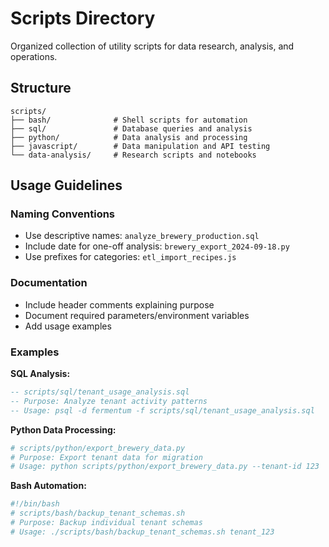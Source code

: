 # Scripts Directory

Organized collection of utility scripts for data research, analysis, and operations.

## Structure

```
scripts/
├── bash/              # Shell scripts for automation
├── sql/               # Database queries and analysis
├── python/            # Data analysis and processing
├── javascript/        # Data manipulation and API testing
└── data-analysis/     # Research scripts and notebooks
```

## Usage Guidelines

### Naming Conventions
- Use descriptive names: `analyze_brewery_production.sql`
- Include date for one-off analysis: `brewery_export_2024-09-18.py`
- Use prefixes for categories: `etl_import_recipes.js`

### Documentation
- Include header comments explaining purpose
- Document required parameters/environment variables
- Add usage examples

### Examples

**SQL Analysis:**
```sql
-- scripts/sql/tenant_usage_analysis.sql
-- Purpose: Analyze tenant activity patterns
-- Usage: psql -d fermentum -f scripts/sql/tenant_usage_analysis.sql
```

**Python Data Processing:**
```python
# scripts/python/export_brewery_data.py
# Purpose: Export tenant data for migration
# Usage: python scripts/python/export_brewery_data.py --tenant-id 123
```

**Bash Automation:**
```bash
#!/bin/bash
# scripts/bash/backup_tenant_schemas.sh
# Purpose: Backup individual tenant schemas
# Usage: ./scripts/bash/backup_tenant_schemas.sh tenant_123
```